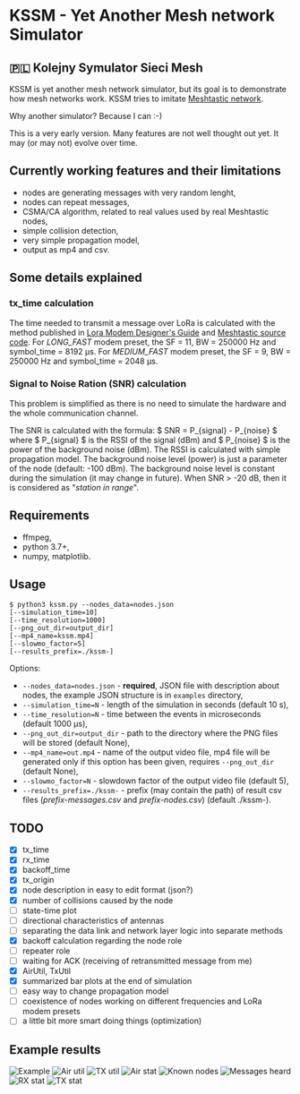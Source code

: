 # KSSM - Yet Another Mesh network Simulator 
## 🇵🇱 Kolejny Symulator Sieci Mesh

KSSM is yet another mesh network simulator, but its goal is to demonstrate how mesh networks work. KSSM tries to imitate [Meshtastic network](https://meshtastic.org/).

Why another simulator? Because I can :-)

This is a very early version. Many features are not well thought out yet. It may (or may not) evolve over time.

## Currently working features and their limitations
- nodes are generating messages with very random lenght,
- nodes can repeat messages,
- CSMA/CA algorithm, related to real values used by real Meshtastic nodes,
- simple collision detection,
- very simple propagation model,
- output as mp4 and csv.

## Some details explained
### tx_time calculation
The time needed to transmit a message over LoRa is calculated with the method published in [Lora Modem Designer's Guide](https://github.com/meshtastic/meshtastic/blob/master/static/documents/LoRa_Design_Guide.pdf) and [Meshtastic source code](https://github.com/meshtastic/firmware/blob/1e4a0134e6ed6d455e54cd21f64232389280781b/src/mesh/RadioInterface.cpp#L201).
For *LONG_FAST* modem preset, the SF = 11, BW = 250000 Hz and symbol_time = 8192 µs. For *MEDIUM_FAST* modem preset, the SF = 9, BW = 250000 Hz and symbol_time = 2048 µs.

### Signal to Noise Ration (SNR) calculation
This problem is simplified as there is no need to simulate the hardware and the whole communication channel. 

The SNR is calculated with the formula: $ SNR = P_{signal} - P_{noise} $ where $ P_{signal} $ is the RSSI of the signal (dBm) and $ P_{noise} $ is the power of the background noise (dBm). The RSSI is calculated with simple propagation model. The background noise level (power) is just a parameter of the node (default: -100 dBm). The background noise level is constant during the simulation (it may change in future). When SNR > -20 dB, then it is considered as "*station in range*".

## Requirements
- ffmpeg,
- python 3.7+,
- numpy, matplotlib.

## Usage
```
$ python3 kssm.py --nodes_data=nodes.json 
[--simulation_time=10]
[--time_resolution=1000]
[--png_out_dir=output_dir]
[--mp4_name=kssm.mp4]
[--slowmo_factor=5]
[--results_prefix=./kssm-]
```
Options:
- `--nodes_data=nodes.json` - **required**, JSON file with description about nodes, the example JSON structure is in `examples` directory,
- `--simulation_time=N` - length of the simulation in seconds (default 10 s),
- `--time_resolution=N` - time between the events in microseconds (default 1000 µs),
- `--png_out_dir=output_dir` - path to the directory where the PNG files will be stored (default None),
- `--mp4_name=out.mp4` - name of the output video file, mp4 file will be generated only if this option has been given, requires `--png_out_dir` (default None),
- `--slowmo_factor=N` - slowdown factor of the output video file (default 5),
- `--results_prefix=./kssm-` - prefix (may contain the path) of result csv files (*prefix-messages.csv* and *prefix-nodes.csv*) (default ./kssm-).

## TODO
* [x] tx_time
* [x] rx_time
* [x] backoff_time
* [x] tx_origin
* [x] node description in easy to edit format (json?)
* [x] number of collisions caused by the node
* [ ] state-time plot
* [ ] directional characteristics of antennas
* [ ] separating the data link and network layer logic into separate methods
* [x] backoff calculation regarding the node role
* [ ] repeater role
* [ ] waiting for ACK (receiving of retransmitted message from me)
* [x] AirUtil, TxUtil
* [x] summarized bar plots at the end of simulation
* [ ] easy way to change propagation model
* [ ] coexistence of nodes working on different frequencies and LoRa modem presets
* [ ] a little bit more smart doing things (optimization)

## Example results

![Example](images/example.gif)
![Air util](images/kssm-air_util.png)
![TX util](images/kssm-tx_util.png)
![Air stat](images/kssm-air_stat.png)
![Known nodes](images/kssm-known_nodes.png)
![Messages heard](images/kssm-messages_heard.png)
![RX stat](images/kssm-rx_stat.png)
![TX stat](images/kssm-tx_stat.png)

